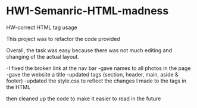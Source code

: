 # HW1-Semanric-HTML-madness
HW-correct HTML tag usage

This project was to refactor the code provided

Overall, the task was easy because there was not much editing and changing of the actual layout. 

-I fixed the broken link at the nav bar
-gave names to all photos in the page
-gave the website a title
-updated tags (section, header, main, aside & footer)
-updated the style.css to reflect the changes I made to the tags in the HTML 

then cleaned up the code to make it easier to read in the future

